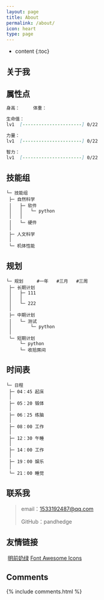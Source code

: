 ```yaml
---
layout: page
title: About
permalink: /about/
icon: heart
type: page
---
```


* content
{:toc}

## 关于我

<!-- <iframe src="https://githubbadge.appspot.com/gaohaoyang?s=1" style="border: 0;height: 142px;width: 200px;overflow: hidden;" frameBorder="0"></iframe> -->



## 属性点

```markdown
身高：		体重：

生命值：
lv1  [----------------------] 0/22

力量：
lv1  [----------------------] 0/22

智力：
lv1  [----------------------] 0/22

```

## 技能组
```
└─ 技能组
 ├─ 自然科学
 │   ├─ 软件
 │   │   └─ python
 │   │
 │   └─ 硬件
 │
 ├─ 人文科学
 │
 └─ 机体性能
```


## 规划
```
└─ 规划     #一年   #三月   #三周
 ├─ 长期计划
 │   ├─ 111
 │   │
 │   └─ 222
 │
 ├─ 中期计划
 │   └─ 测试
 │       └─ python
 │
 └─ 短期计划
     └─ python
     └─ 收拾房间
```

## 时间表
```
└─ 日程
 ├─ 04：45 起床
 │
 ├─ 05：20 锻体
 │
 ├─ 06：25 练脑
 │
 ├─ 08：00 工作
 │
 ├─ 12：30 午睡
 │
 ├─ 14：00 工作
 │
 ├─ 19：00 娱乐
 │
 └─ 21：00 睡觉
```

## 联系我

>
> email：1533192487@qq.com
>
> GitHub：pandhedge




## 友情链接

​    [明前奶绿](https://laplace.live/about)    [Font Awesome Icons](https://fontawesome.com/v4/icons/)


## Comments

{% include comments.html %}
